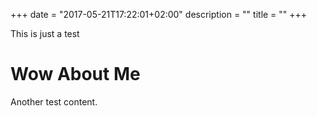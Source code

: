 +++
date = "2017-05-21T17:22:01+02:00"
description = ""
title = ""
+++

This is just a test

# Wow About Me

Another test content.
